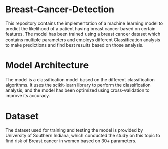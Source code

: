# Breast-Cancer-Detection

This repository contains the implementation of a machine learning model to predict the likelihood of a patient having breast cancer based on certain features. The model has been trained using a breast cancer dataset which contains multiple parameters  and employs different Classification analysis to make predictions and find best results based on those analysis.


# Model Architecture

The model is a classification model based on the different classification algorithms. It uses the scikit-learn library to perform the classification analysis, and the model has been optimized using cross-validation to improve its accuracy.

# Dataset
The dataset used for training and testing the model is provided by University of Southern Indiana, which conducted the study on this topic  to find risk of Breast cancer in women based on 30+ parameters. 

